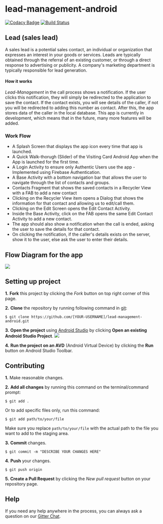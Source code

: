 # lead-management-android
[![Codacy Badge](https://api.codacy.com/project/badge/Grade/465ebd9884094ae3837142f13857b53a)](https://www.codacy.com/app/UniverseObserver/lead-management-android?utm_source=github.com&amp;utm_medium=referral&amp;utm_content=UniverseObserver/lead-management-android&amp;utm_campaign=Badge_Grade)
[![Build Status](https://travis-ci.org/JbossOutreach/lead-management-android.svg?branch=master)](https://travis-ci.org/JbossOutreach/lead-management-android)

## Lead (sales lead)
A sales lead is a potential sales contact, an individual or organization that expresses an interest in your goods or services. Leads are typically obtained through the referral of an existing customer, or through a direct response to advertising or publicity. A company's marketing department is typically responsible for lead generation.

#### How it works
*Lead-Management* in the call process shows a notification. If the user clicks this notification, they will simply be redirected to the application to save the contact. If the contact exists, you will see details of the caller, if not you will be redirected to adding this number as contact. After this, the app stores data of the caller in the local database.
This app is currently in development, which means that in the future, many more features will be added.

### Work Flow
* A Splash Screen that displays the app icon every time that app is launched.
* A Quick Walk-thorugh (Slider) of the Visiting Card Android App when the App is launched for the first time.
* A Login Activity to ensure only Authentic Users use the app - Implemented using Firebase Authentication.
* A Base Activity with a bottom navigation bar that allows the user to navigate through the list of contacts and groups.
* Contacts Fragment that shows the saved contacts in a Recycler View with a FAB to add a new contact
* Clicking on the Recycler View item opens a Dialog that shows the information for that contact and allowing us to edit/call them.
* Clicking on the Edit Screen opens the Edit Contact Activity.
* Inside the Base Activity, click on the FAB opens the same Edit Contact Activity to add a new contact.
* The app should also show a notification when the call is ended, asking the user to save the details for that contact.
* On clicking the notification, if the caller's details exists on the server, show it to the user, else ask the user to enter their details.

## Flow Diagram for the app
![](https://raw.githubusercontent.com/JBossOutreach/lead-management-android/master/art.jpg)

## Setting up project

**1.** **Fork** this project by clicking the _Fork_ button on top right corner of this page.

**2.** **Clone** the repository by running following command in [git](https://git-scm.com/):
```
$ git clone https://github.com/[YOUR-USERNAME]/lead-management-android.git
```
**3.** **Open the project** using [Android Studio](https://developer.android.com/studio/index.html) by clicking **Open an existing Android Studio Project**.
![](https://lh4.googleusercontent.com/ttV9QNEuOltxmSiZSfRZxDPy_ZetUaBwmm7MeyXTo6xNB8nc6kFAbwU5zWWLaU0AB1xyP8vigMV9Hm7WmJrA=w1863-h978)

**4.** **Run the project on an AVD** (Android Virtual Device) by clicking the **Run** button on Android Studio Toolbar.

## Contributing

**1.** Make reasonable changes.

**2.** **Add all changes** by running this command on the terminal/command prompt:
```
$ git add .
```
Or to add specific files only, run this command:
```
$ git add path/to/your/file
```
Make sure you replace `path/to/your/file` with the actual path to the file you want to add to the staging area.

**3.** **Commit** changes.
```
$ git commit -m "DESCRIBE YOUR CHANGES HERE"
```
**4.** **Push** your changes.
```
$ git push origin
```
**5.** **Create a Pull Request** by clicking the _New pull request_ button on your repository page.


## Help

If you need any help anywhere in the process, you can always ask a question on our [Gitter Chat](https://gitter.im/jboss-outreach/gci).
